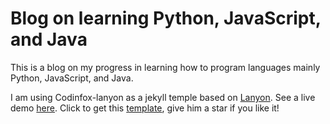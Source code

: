 # Blog on learning Python, JavaScript, and Java

This is a blog on my progress in learning how to program languages mainly Python, JavaScript, and Java.

I am using Codinfox-lanyon as a jekyll temple based on [Lanyon](https://github.com/poole/lanyon). See a live demo [here](http://codinfox.github.io). Click to get this [template](https://github.com/codinfox/codinfox-lanyon), give him a star if you like it!
